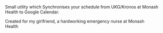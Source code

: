 Small utility which Synchronises your schedule from UKG/Kronos at Monash Health to Google Calendar.

Created for my girlfriend, a hardworking emergency nurse at Monash Health